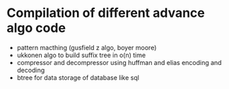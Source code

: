 # Compilation of different advance algo code

-  pattern macthing (gusfield z algo, boyer moore)
- ukkonen algo to build suffix tree in o(n) time
- compressor and decompressor using huffman and elias encoding and decoding
- btree for data storage of database like sql
